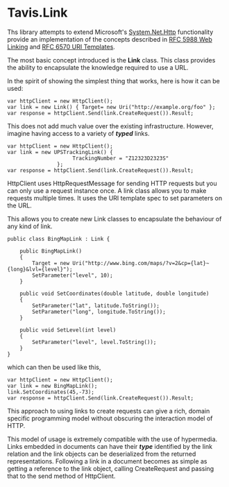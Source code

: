 # Tavis.Link #

Ths library attempts to extend Microsoft's [System.Net.Http](http://nuget.org/packages/System.Net.Http) functionality provide an implementation of the concepts described in [RFC 5988 Web Linking](http://tools.ietf.org/html/rfc5988) and [RFC 6570 URI Templates](http://tools.ietf.org/html/rfc6570).

The most basic concept introduced is the **Link** class.  This class provides the ability to encapsulate the knowledge required to use a URL.  

In the spirit of showing the simplest thing that works, here is how it can be used:

    var httpClient = new HttpClient();
    var link = new Link() { Target= new Uri("http://example.org/foo" };
    var response = httpClient.Send(link.CreateRequest()).Result;


This does not add much value over the existing infrastructure.  However, imagine having access to a variety of ***typed*** links.


    var httpClient = new HttpClient();
    var link = new UPSTrackingLink() { 
                         TrackingNumber = "Z12323D2323S"
                    };
    var response = httpClient.Send(link.CreateRequest()).Result;

HttpClient uses HttpRequestMessage for sending HTTP requests but you can only use a request instance once.  A link class allows you to make requests multiple times. It uses the URI template spec to set parameters on the URL.   

This allows you to create new Link classes to encapsulate the behaviour of any kind of link.

    public class BingMapLink : Link {

        public BingMapLink()
        {
            Target = new Uri("http://www.bing.com/maps/?v=2&cp={lat}~{long}&lvl={level}");
            SetParameter("level", 10);
        }

        public void SetCoordinates(double latitude, double longitude)
        {
            SetParameter("lat", latitude.ToString());
            SetParameter("long", longitude.ToString());
        }
       
        public void SetLevel(int level)
        {
            SetParameter("level", level.ToString());
        }
    }

which can then be used like this,

	var httpClient = new HttpClient();
    var link = new BingMapLink();
	link.SetCoordinates(45,-73);
    var response = httpClient.Send(link.CreateRequest()).Result;

This approach to using links to create requests can give a rich, domain specific programming model without obscuring the interaction model of HTTP.  

This model of usage is extremely compatible with the use of hypermedia.  Links embedded in documents can have their ***type*** identified by the link relation and the link objects can be deserialized from the returned representations.  Following a link in a document becomes as simple as getting a reference to the link object, calling CreateRequest and passing that to the send method of HttpClient.